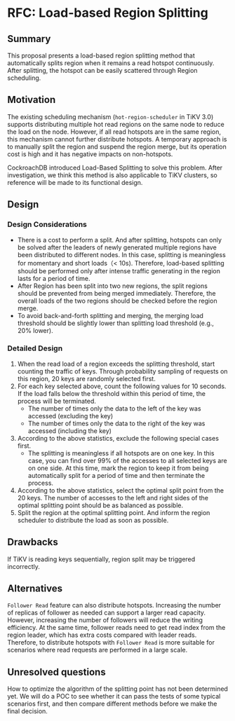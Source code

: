 # RFC: Load-based Region Splitting

## Summary

This proposal presents a load-based region splitting method that automatically
splits region when it remains a read hotspot continuously. After splitting, the
hotspot can be easily scattered through Region scheduling.

## Motivation

The existing scheduling mechanism (`hot-region-scheduler` in TiKV 3.0) supports
distributing multiple hot read regions on the same node to reduce the load on
the node. However, if all read hotspots are in the same region, this mechanism
cannot further distribute hotspots. A temporary approach is to manually split
the region and suspend the region merge, but its operation cost is high and it
has negative impacts on non-hotspots.

CockroachDB introduced Load-Based Splitting to solve this problem. After
investigation, we think this method is also applicable to TiKV clusters, so
reference will be made to its functional design.

## Design

### Design Considerations

* There is a cost to perform a split. And after splitting, hotspots can only be
  solved after the leaders of newly generated multiple regions have been
  distributed to different nodes. In this case, splitting is meaningless for
  momentary and short  loads（< 10s). Therefore, load-based splitting should be
  performed only after intense traffic generating in the region lasts for a
  period of time.
* After Region has been split into two new regions, the split regions should be
  prevented from being merged immediately. Therefore, the overall loads of the
  two regions should be checked before the region merge.
* To avoid back-and-forth splitting and merging, the merging load threshold
  should be slightly lower than splitting load threshold (e.g., 20% lower).

### Detailed Design

1. When the read load of a region exceeds the splitting threshold, start
   counting the traffic of keys. Through probability sampling of requests on
   this region, 20 keys are randomly selected first.
2. For each key selected above, count the following values for 10 seconds. If
   the load falls below the threshold within this period of time, the process
   will be terminated.
    * The number of times only the data to the left of the key was accessed
      (excluding the key)
    * The number of times only the data to the right of the key was accessed
      (including the key)
3. According to the above statistics, exclude the following special cases first.
    * The splitting is meaningless if all hotspots are on one key. In this case,
      you can find over 99% of the accesses to all selected keys are on one
      side. At this time, mark the region to keep it from being automatically
      split for a period of time and then terminate the process.
4. According to the above statistics, select the optimal split point from the 20
   keys. The number of accesses to the left and right sides of the optimal
   splitting point should be as balanced as possible.
5. Split the region at the optimal splitting point. And inform the region
   scheduler to distribute the load as soon as possible.

## Drawbacks

If TiKV is reading keys sequentially, region split may be triggered incorrectly.

## Alternatives

`Follower Read` feature can also distribute hotspots. Increasing the number of
replicas of follower as needed can support a larger read capacity. However,
increasing the number of followers will reduce the writing efficiency. At the
same time, follower reads need to get read index from the region leader, which
has extra costs compared with leader reads. Therefore, to distribute hotspots
with `Follower Read` is more suitable for scenarios where read requests are
performed in a large scale.

## Unresolved questions

How to optimize the algorithm of the splitting point has not been determined
yet. We will do a POC to see whether it can pass the tests of some typical
scenarios first, and then compare different methods before we make the final
decision.
